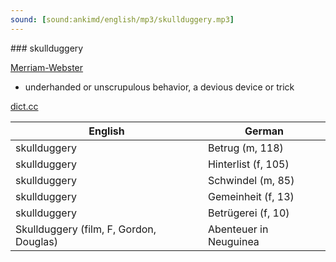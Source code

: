 ```yaml
---
sound: [sound:ankimd/english/mp3/skullduggery.mp3]
---
```


\### skullduggery

[Merriam-Webster](https://www.merriam-webster.com/dictionary/skullduggery)

- underhanded or unscrupulous behavior, a devious device or trick

[dict.cc](https://www.dict.cc/skullduggery)

| English        | German       |
| -------------- | ------------ |
| skullduggery | Betrug (m, 118) |
| skullduggery | Hinterlist (f, 105) |
| skullduggery | Schwindel (m, 85) |
| skullduggery | Gemeinheit (f, 13) |
| skullduggery | Betrügerei (f, 10) |
| Skullduggery (film, F, Gordon, Douglas) | Abenteuer in Neuguinea |
